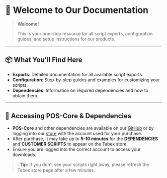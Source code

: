 # 👋 Welcome to Our Documentation

> **Welcome!**
>
> This is your one-stop resource for all script exports, configuration guides, and setup instructions for our products.

---

## 📦 What You'll Find Here

- **Exports**: Detailed documentation for all available script exports.
- **Configuration**: Step-by-step guides and examples for customizing your scripts.
- **Dependencies**: Information on required dependencies and how to obtain them.

---

## 🔑 Accessing POS-Core & Dependencies

- **POS-Core** and other dependencies are available on our [GitHub](https://github.com/POSEIDON-SCRIPTS/dependencies) or by logging into our [store](https://poseidonstudio.tebex.io/) with the account used for your purchase.
- After purchase, it may take up to **5-10 minutes** for the **DEPENDENCIES** and **CUSTOMER SCRIPTS** to appear on the Tebex store.
- Ensure you are logged into the correct account to access your downloads.

> ℹ️ **Tip:** If you don't see your scripts right away, please refresh the Tebex store page after a few minutes.
